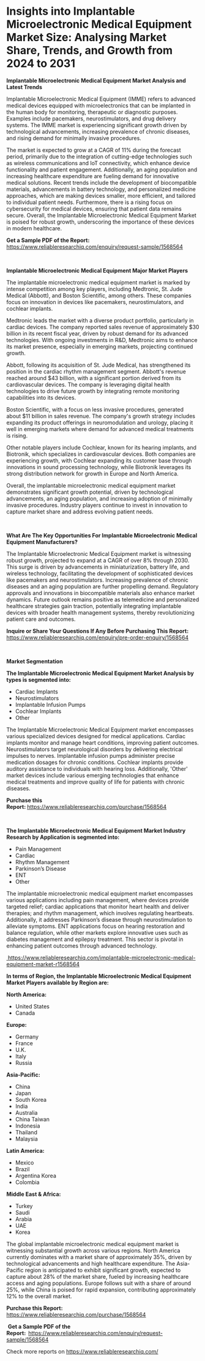 <p><h1>Insights into Implantable Microelectronic Medical Equipment Market Size: Analysing Market Share, Trends, and Growth from 2024 to 2031</h1></p><p><strong>Implantable Microelectronic Medical Equipment Market Analysis and Latest Trends</strong></p>
<p><p>Implantable Microelectronic Medical Equipment (IMME) refers to advanced medical devices equipped with microelectronics that can be implanted in the human body for monitoring, therapeutic or diagnostic purposes. Examples include pacemakers, neurostimulators, and drug delivery systems. The IMME market is experiencing significant growth driven by technological advancements, increasing prevalence of chronic diseases, and rising demand for minimally invasive procedures.</p><p>The market is expected to grow at a CAGR of 11% during the forecast period, primarily due to the integration of cutting-edge technologies such as wireless communications and IoT connectivity, which enhance device functionality and patient engagement. Additionally, an aging population and increasing healthcare expenditure are fueling demand for innovative medical solutions. Recent trends include the development of biocompatible materials, advancements in battery technology, and personalized medicine approaches, which are making devices smaller, more efficient, and tailored to individual patient needs. Furthermore, there is a rising focus on cybersecurity for medical devices, ensuring that patient data remains secure. Overall, the Implantable Microelectronic Medical Equipment Market is poised for robust growth, underscoring the importance of these devices in modern healthcare.</p></p>
<p><strong>Get a Sample PDF of the Report:&nbsp;</strong> <a href="https://www.reliableresearchiq.com/enquiry/request-sample/1568564?utm_campaign=1906&utm_medium=2&utm_source=Github&utm_content=ia&utm_term=28122024&utm_id=implantable-microelectronic-medical-equipment">https://www.reliableresearchiq.com/enquiry/request-sample/1568564</a></p>
<p>&nbsp;</p>
<p><strong>Implantable Microelectronic Medical Equipment Major Market Players</strong></p>
<p><p>The implantable microelectronic medical equipment market is marked by intense competition among key players, including Medtronic, St. Jude Medical (Abbott), and Boston Scientific, among others. These companies focus on innovation in devices like pacemakers, neurostimulators, and cochlear implants.</p><p>Medtronic leads the market with a diverse product portfolio, particularly in cardiac devices. The company reported sales revenue of approximately $30 billion in its recent fiscal year, driven by robust demand for its advanced technologies. With ongoing investments in R&D, Medtronic aims to enhance its market presence, especially in emerging markets, projecting continued growth.</p><p>Abbott, following its acquisition of St. Jude Medical, has strengthened its position in the cardiac rhythm management segment. Abbott's revenue reached around $43 billion, with a significant portion derived from its cardiovascular devices. The company is leveraging digital health technologies to drive future growth by integrating remote monitoring capabilities into its devices.</p><p>Boston Scientific, with a focus on less invasive procedures, generated about $11 billion in sales revenue. The company's growth strategy includes expanding its product offerings in neuromodulation and urology, placing it well in emerging markets where demand for advanced medical treatments is rising.</p><p>Other notable players include Cochlear, known for its hearing implants, and Biotronik, which specializes in cardiovascular devices. Both companies are experiencing growth, with Cochlear expanding its customer base through innovations in sound processing technology, while Biotronik leverages its strong distribution network for growth in Europe and North America.</p><p>Overall, the implantable microelectronic medical equipment market demonstrates significant growth potential, driven by technological advancements, an aging population, and increasing adoption of minimally invasive procedures. Industry players continue to invest in innovation to capture market share and address evolving patient needs.</p></p>
<p>&nbsp;</p>
<p><strong>What Are The Key Opportunities For Implantable Microelectronic Medical Equipment Manufacturers?</strong></p>
<p><p>The Implantable Microelectronic Medical Equipment market is witnessing robust growth, projected to expand at a CAGR of over 8% through 2030. This surge is driven by advancements in miniaturization, battery life, and wireless technology, facilitating the development of sophisticated devices like pacemakers and neurostimulators. Increasing prevalence of chronic diseases and an aging population are further propelling demand. Regulatory approvals and innovations in biocompatible materials also enhance market dynamics. Future outlook remains positive as telemedicine and personalized healthcare strategies gain traction, potentially integrating implantable devices with broader health management systems, thereby revolutionizing patient care and outcomes.</p></p>
<p><strong>Inquire or Share Your Questions If Any Before Purchasing This Report:</strong> <a href="https://www.reliableresearchiq.com/enquiry/pre-order-enquiry/1568564?utm_campaign=1906&utm_medium=2&utm_source=Github&utm_content=ia&utm_term=28122024&utm_id=implantable-microelectronic-medical-equipment">https://www.reliableresearchiq.com/enquiry/pre-order-enquiry/1568564</a></p>
<p>&nbsp;</p>
<p><strong>Market Segmentation</strong></p>
<p><strong>The Implantable Microelectronic Medical Equipment Market Analysis by types is segmented into:</strong></p>
<p><ul><li>Cardiac Implants</li><li>Neurostimulators</li><li>Implantable Infusion Pumps</li><li>Cochlear Implants</li><li>Other</li></ul></p>
<p><p>The Implantable Microelectronic Medical Equipment market encompasses various specialized devices designed for medical applications. Cardiac implants monitor and manage heart conditions, improving patient outcomes. Neurostimulators target neurological disorders by delivering electrical impulses to nerves. Implantable infusion pumps administer precise medication dosages for chronic conditions. Cochlear implants provide auditory assistance to individuals with hearing loss. Additionally, 'Other' market devices include various emerging technologies that enhance medical treatments and improve quality of life for patients with chronic diseases.</p></p>
<p><strong>Purchase this Report:&nbsp;</strong><a href="https://www.reliableresearchiq.com/purchase/1568564?utm_campaign=1906&utm_medium=2&utm_source=Github&utm_content=ia&utm_term=28122024&utm_id=implantable-microelectronic-medical-equipment">https://www.reliableresearchiq.com/purchase/1568564</a></p>
<p>&nbsp;</p>
<p><strong>The Implantable Microelectronic Medical Equipment Market Industry Research by Application is segmented into:</strong></p>
<p><ul><li>Pain Management</li><li>Cardiac</li><li>Rhythm Management</li><li>Parkinson’s Disease</li><li>ENT</li><li>Other</li></ul></p>
<p><p>The implantable microelectronic medical equipment market encompasses various applications including pain management, where devices provide targeted relief; cardiac applications that monitor heart health and deliver therapies; and rhythm management, which involves regulating heartbeats. Additionally, it addresses Parkinson’s disease through neurostimulation to alleviate symptoms. ENT applications focus on hearing restoration and balance regulation, while other markets explore innovative uses such as diabetes management and epilepsy treatment. This sector is pivotal in enhancing patient outcomes through advanced technology.</p></p>
<p><a href="https://www.reliableresearchiq.com/implantable-microelectronic-medical-equipment-market-r1568564?utm_campaign=1906&utm_medium=2&utm_source=Github&utm_content=ia&utm_term=28122024&utm_id=implantable-microelectronic-medical-equipment">&nbsp;https://www.reliableresearchiq.com/implantable-microelectronic-medical-equipment-market-r1568564</a></p>
<p><strong>In terms of Region, the Implantable Microelectronic Medical Equipment Market Players available by Region are:</strong></p>
<p>
    <p> <strong> North America: </strong>
        <ul>
            <li>United States</li>
            <li>Canada</li>
        </ul>
        </p> 
    <p> <strong> Europe: </strong>
        <ul>
            <li>Germany</li>
            <li>France</li>
            <li>U.K.</li>
            <li>Italy</li>
            <li>Russia</li>
        </ul>
        </p> 
    <p> <strong> Asia-Pacific: </strong>
        <ul>
            <li>China</li>
            <li>Japan</li>
            <li>South Korea</li>
            <li>India</li>
            <li>Australia</li>
            <li>China Taiwan</li>
            <li>Indonesia</li>
            <li>Thailand</li>
            <li>Malaysia</li>
        </ul>
        </p> 
    <p> <strong> Latin America: </strong>
        <ul>
            <li>Mexico</li>
            <li>Brazil</li>
            <li>Argentina Korea</li>
            <li>Colombia</li>
        </ul>
        </p> 
    <p> <strong> Middle East & Africa: </strong>
        <ul>
            <li>Turkey</li>
            <li>Saudi</li>
            <li>Arabia</li>
            <li>UAE</li>
            <li>Korea</li>
        </ul>
    </p>
    </p>
<p><p>The global implantable microelectronic medical equipment market is witnessing substantial growth across various regions. North America currently dominates with a market share of approximately 35%, driven by technological advancements and high healthcare expenditure. The Asia-Pacific region is anticipated to exhibit significant growth, expected to capture about 28% of the market share, fueled by increasing healthcare access and aging populations. Europe follows suit with a share of around 25%, while China is poised for rapid expansion, contributing approximately 12% to the overall market.</p></p>
<p><strong>Purchase this Report: </strong><a href="https://www.reliableresearchiq.com/purchase/1568564?utm_campaign=1906&utm_medium=2&utm_source=Github&utm_content=ia&utm_term=28122024&utm_id=implantable-microelectronic-medical-equipment">https://www.reliableresearchiq.com/purchase/1568564</a></p>
<p>&nbsp;<strong>Get a Sample PDF of the Report:&nbsp;&nbsp;</strong><a href="https://www.reliableresearchiq.com/enquiry/request-sample/1568564?utm_campaign=1906&utm_medium=2&utm_source=Github&utm_content=ia&utm_term=28122024&utm_id=implantable-microelectronic-medical-equipment">https://www.reliableresearchiq.com/enquiry/request-sample/1568564</a></p>
<p><strong></strong></p>
<p>Check more reports on <a href="https://www.reliableresearchiq.com/?utm_campaign=1906&utm_medium=2&utm_source=Github&utm_content=ia&utm_term=28122024&utm_id=implantable-microelectronic-medical-equipment">https://www.reliableresearchiq.com/</a></p>